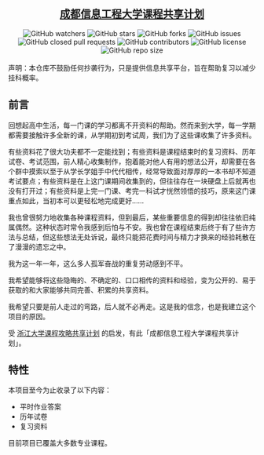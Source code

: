 <div align="center">
  <h2><a href="https://github.com/andream7/cuit_sharing">成都信息工程大学课程共享计划</a></h2>

  <img style="display: inline-block;" src="https://img.shields.io/github/watchers/andream7/cuit_sharing" alt="GitHub watchers" />
  <a href="https://github.com/andream7/cuit_sharing/stargazers"><img style="display: inline-block;" src="https://img.shields.io/github/stars/andream7/cuit_sharing" alt="GitHub stars" /></a>
  <a href="https://github.com/andream7/cuit_sharing/network"><img style="display: inline-block;" src="https://img.shields.io/github/forks/andream7/cuit_sharing" alt="GitHub forks" /></a>
  <a href="https://github.com/andream7/cuit_sharing/issues"><img style="display: inline-block;" src="https://img.shields.io/github/issues/andream7/cuit_sharing" alt="GitHub issues" /></a>
  <a href="https://github.com/andream7/cuit_sharing/pulls"><img style="display: inline-block;" src="https://img.shields.io/github/issues-pr-closed-raw/andream7/cuit_sharing" alt="GitHub closed pull requests" /></a>
  <img style="display: inline-block;" src="https://img.shields.io/github/contributors/andream7/cuit_sharing" alt="GitHub contributors" />
  <a href="https://github.com/andream7/cuit_sharing/blob/main/LICENSE"><img style="display: inline-block;" src="https://img.shields.io/github/license/andream7/cuit_sharing" alt="GitHub license" /></a>
  <img style="display: inline-block;" src="https://img.shields.io/github/repo-size/andream7/cuit_sharing" alt="GitHub repo size" />
</div>

<br>
声明：本仓库不鼓励任何抄袭行为，只是提供信息共享平台，旨在帮助复习以减少挂科概率。

## 前言

回想起高中生活，每一门课的学习都离不开资料的帮助。然而来到大学，每一学期都需要接触许多全新的课，从学期初到考试周，我们为了这些课收集了许多资料。

有些资料花了很大功夫都不一定能找到；有些资料是课程结束时的复习资料、历年试卷、考试范围，前人精心收集制作，抱着能对他人有用的想法公开，却需要在各个群中摸索以至于从学长学姐手中代代相传，经常导致面对厚厚的一本书却不知道考试要点；有些资料是在上这门课期间收集到的，但往往存在一块硬盘上后就再也没有打开过；有些资料是上完一门课、考完一科试才恍然领悟的技巧，原来这门课重点如此，当初本可以更轻松地完成更好……

我也曾很努力地收集各种课程资料，但到最后，某些重要信息的得到却往往依旧纯属偶然。这种状态时常令我感到后怕与不安。我也曾在课程结束后终于有了些许方法与总结，但这些想法无处诉说，最终只能把花费时间与精力才换来的经验耗散在了漫漫的遗忘之中。

我为这一年一年，这么多人孤军奋战的重复劳动感到不平。

我希望能够将这些隐晦的、不确定的、口口相传的资料和经验，变为公开的、易于获取的和大家能够共同完善、积累的共享资料。

我希望只要是前人走过的弯路，后人就不必再走。这是我的信念，也是我建立这个项目的原因。

受 [浙江大学课程攻略共享计划](https://github.com/QSCTech/zju-icicles) 的启发，有此「成都信息工程大学课程共享计划」。

##  特性
本项目至今为止收录了以下内容：

- 平时作业答案
- 历年试卷
- 复习资料

目前项目已覆盖大多数专业课程。
